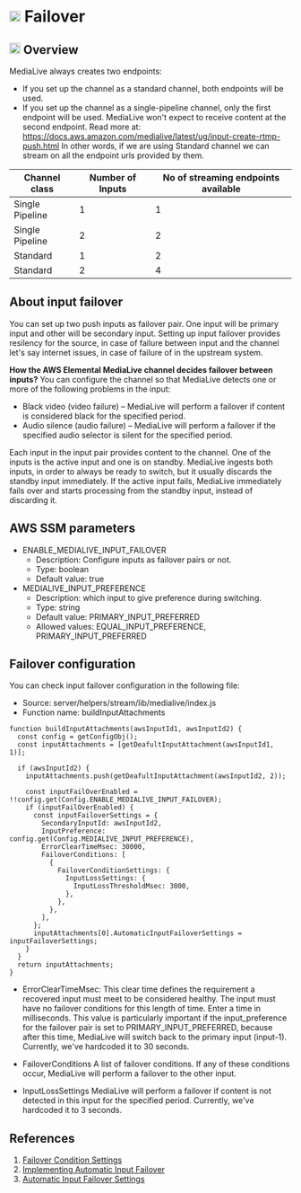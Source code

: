 # <img src="https://raw.githubusercontent.com/FortAwesome/Font-Awesome/6.x/svgs/solid/screwdriver-wrench.svg" width="20" height="20"> Failover

## <img src="https://raw.githubusercontent.com/FortAwesome/Font-Awesome/6.x/svgs/solid/magnifying-glass-chart.svg" width="20" height="20"> Overview
MediaLive always creates two endpoints:
- If you set up the channel as a standard channel, both endpoints will be used.
- If you set up the channel as a single-pipeline channel, only the first endpoint will be used. MediaLive won't expect to receive content at the second endpoint. Read more at: https://docs.aws.amazon.com/medialive/latest/ug/input-create-rtmp-push.html In other words, if we are using Standard channel we can stream on all the endpoint urls provided by them.

| Channel class | Number of Inputs | No of streaming endpoints available |
| ------ | ------ | ------ |
| Single Pipeline | 1 | 1 |
| Single Pipeline | 2 | 2 |
| Standard | 1 | 2 |
| Standard | 2 | 4 |

## About input failover
You can set up two push inputs as failover pair. One input will be primary input and other will be secondary input. Setting up input failover provides resilency for the source, in case of failure between input and the channel let's say internet issues, in case of failure of in the upstream system.

**How the AWS Elemental MediaLive channel decides failover between inputs?**
You can configure the channel so that MediaLive detects one or more of the following problems in the input:
- Black video (video failure) – MediaLive will perform a failover if content is considered black for the specified period.
- Audio silence (audio failure) – MediaLive will perform a failover if the specified audio selector is silent for the specified period.

Each input in the input pair provides content to the channel. One of the inputs is the active input and one is on standby. MediaLive ingests both inputs, in order to always be ready to switch, but it usually discards the standby input immediately. If the active input fails, MediaLive immediately fails over and starts processing from the standby input, instead of discarding it.

## AWS SSM parameters
- ENABLE_MEDIALIVE_INPUT_FAILOVER
    - Description: Configure inputs as failover pairs or not.
    - Type: boolean
    - Default value: true
- MEDIALIVE_INPUT_PREFERENCE
    - Description: which input to give preference during switching.
    - Type: string
    - Default value: PRIMARY_INPUT_PREFERRED
    - Allowed values: EQUAL_INPUT_PREFERENCE, PRIMARY_INPUT_PREFERRED

## Failover configuration
You can check input failover configuration in the following file:
- Source: server/helpers/stream/lib/medialive/index.js
- Function name: buildInputAttachments

```
function buildInputAttachments(awsInputId1, awsInputId2) {
  const config = getConfigObj();
  const inputAttachments = [getDeafultInputAttachment(awsInputId1, 1)];

  if (awsInputId2) {
    inputAttachments.push(getDeafultInputAttachment(awsInputId2, 2));

    const inputFailOverEnabled = !!config.get(Config.ENABLE_MEDIALIVE_INPUT_FAILOVER);
    if (inputFailOverEnabled) {
      const inputFailoverSettings = {
        SecondaryInputId: awsInputId2,
        InputPreference: config.get(Config.MEDIALIVE_INPUT_PREFERENCE),
        ErrorClearTimeMsec: 30000,
        FailoverConditions: [
          {
            FailoverConditionSettings: {
              InputLossSettings: {
                InputLossThresholdMsec: 3000,
              },
            },
          },
        ],
      };
      inputAttachments[0].AutomaticInputFailoverSettings = inputFailoverSettings;
    }
  }
  return inputAttachments;
}
```

- ErrorClearTimeMsec:
This clear time defines the requirement a recovered input must meet to be considered healthy. The input must have no failover conditions for this length of time. Enter a time in milliseconds. This value is particularly important if the input_preference for the failover pair is set to PRIMARY_INPUT_PREFERRED, because after this time, MediaLive will switch back to the primary input (input-1). Currently, we've hardcoded it to 30 seconds.

- FailoverConditions
A list of failover conditions. If any of these conditions occur, MediaLive will perform a failover to the other input.

- InputLossSettings
MediaLive will perform a failover if content is not detected in this input for the specified period. Currently, we've hardcoded it to 3 seconds.

## References
1. <a href="https://docs.aws.amazon.com/AWSCloudFormation/latest/UserGuide/aws-properties-medialive-channel-failoverconditionsettings.html">Failover Condition Settings</a>
2. <a href="https://docs.aws.amazon.com/medialive/latest/ug/automatic-input-failover.html" target="_blank">Implementing Automatic Input Failover</a>
3. <a href="https://docs.aws.amazon.com/AWSCloudFormation/latest/UserGuide/aws-properties-medialive-channel-automaticinputfailoversettings.html" target="_blank">Automatic Input Failover Settings</a>
